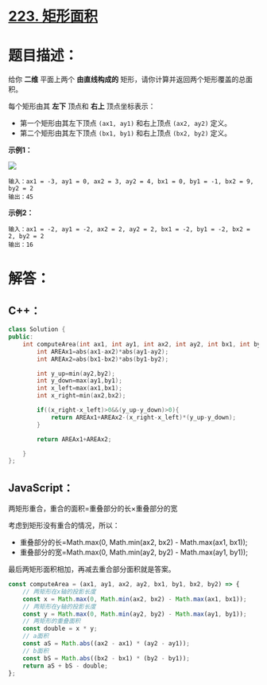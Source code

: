 # [223. 矩形面积](https://leetcode-cn.com/problems/rectangle-area/)

# 题目描述：

给你 **二维** 平面上两个 **由直线构成的** 矩形，请你计算并返回两个矩形覆盖的总面积。

每个矩形由其 **左下** 顶点和 **右上** 顶点坐标表示：

- 第一个矩形由其左下顶点 `(ax1, ay1)` 和右上顶点 `(ax2, ay2)` 定义。
- 第二个矩形由其左下顶点 `(bx1, by1)` 和右上顶点 `(bx2, by2)` 定义。



**示例1：**

![](https://assets.leetcode.com/uploads/2021/05/08/rectangle-plane.png)

```
输入：ax1 = -3, ay1 = 0, ax2 = 3, ay2 = 4, bx1 = 0, by1 = -1, bx2 = 9, by2 = 2
输出：45
```

**示例2：**

```
输入：ax1 = -2, ay1 = -2, ax2 = 2, ay2 = 2, bx1 = -2, by1 = -2, bx2 = 2, by2 = 2
输出：16
```



# 解答：

## C++：

```cpp
class Solution {
public:
    int computeArea(int ax1, int ay1, int ax2, int ay2, int bx1, int by1, int bx2, int by2) {
        int AREAx1=abs(ax1-ax2)*abs(ay1-ay2);
        int AREAx2=abs(bx1-bx2)*abs(by1-by2);

        int y_up=min(ay2,by2);
        int y_down=max(ay1,by1);
        int x_left=max(ax1,bx1);
        int x_right=min(ax2,bx2);

        if((x_right-x_left)>0&&(y_up-y_down)>0){
            return AREAx1+AREAx2-(x_right-x_left)*(y_up-y_down);
        }

        return AREAx1+AREAx2;

    }
};
```



## JavaScript：

两矩形重合，重合的面积=重叠部分的长×重叠部分的宽

考虑到矩形没有重合的情况，所以：

- 重叠部分的长=Math.max(0, Math.min(ax2, bx2) - Math.max(ax1, bx1));
- 重叠部分的宽=Math.max(0, Math.min(ay2, by2) - Math.max(ay1, by1));

最后两矩形面积相加，再减去重合部分面积就是答案。

```javascript
const computeArea = (ax1, ay1, ax2, ay2, bx1, by1, bx2, by2) => {
    // 两矩形在x轴的投影长度
    const x = Math.max(0, Math.min(ax2, bx2) - Math.max(ax1, bx1));
    // 两矩形在y轴的投影长度
    const y = Math.max(0, Math.min(ay2, by2) - Math.max(ay1, by1));
    // 两矩形的重叠面积
    const double = x * y;
    // a面积
    const aS = Math.abs((ax2 - ax1) * (ay2 - ay1));
    // b面积
    const bS = Math.abs((bx2 - bx1) * (by2 - by1));
    return aS + bS - double;
};
```
